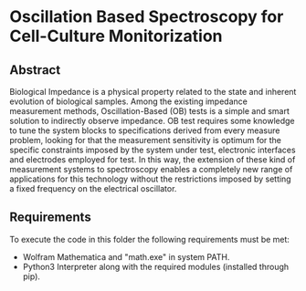# Oscillation Based Spectroscopy for Cell-Culture Monitorization

## Abstract
Biological Impedance is a physical property related to the state and inherent evolution of biological samples. Among the existing impedance measurement methods, Oscillation-Based (OB) tests is a simple and smart solution to indirectly observe impedance. OB test requires some knowledge to tune the system blocks to specifications derived from every measure problem, looking for that the measurement sensitivity is optimum for the specific constraints imposed by the system under test, electronic interfaces and electrodes employed for test. In this way, the extension of these kind of measurement systems to spectroscopy enables a completely new range of applications for this technology without the restrictions imposed by setting a fixed frequency on the electrical oscillator.  

## Requirements
To execute the code in this folder the following requirements must be met:
- Wolfram Mathematica and "math.exe" in system PATH. 
- Python3 Interpreter along with the required modules (installed through pip).
